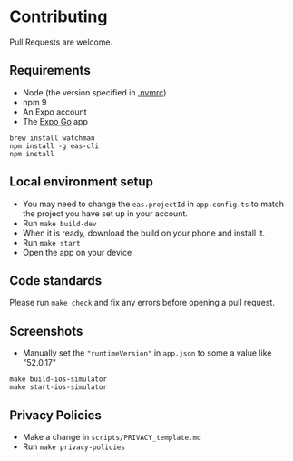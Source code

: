 # Contributing

Pull Requests are welcome.

## Requirements

- Node (the version specified in [.nvmrc](.nvmrc))
- npm 9
- An Expo account
- The [Expo Go](https://expo.dev/go) app

```
brew install watchman
npm install -g eas-cli
npm install
```

## Local environment setup

- You may need to change the `eas.projectId` in `app.config.ts` to match the project you have set up in your account.
- Run `make build-dev`
- When it is ready, download the build on your phone and install it.
- Run `make start`
- Open the app on your device

## Code standards

Please run `make check` and fix any errors before opening a pull request.

## Screenshots

- Manually set the `"runtimeVersion"` in `app.json` to some a value like "52.0.17"

```
make build-ios-simulator
make start-ios-simulator
```

## Privacy Policies

- Make a change in `scripts/PRIVACY_template.md`
- Run `make privacy-policies`
